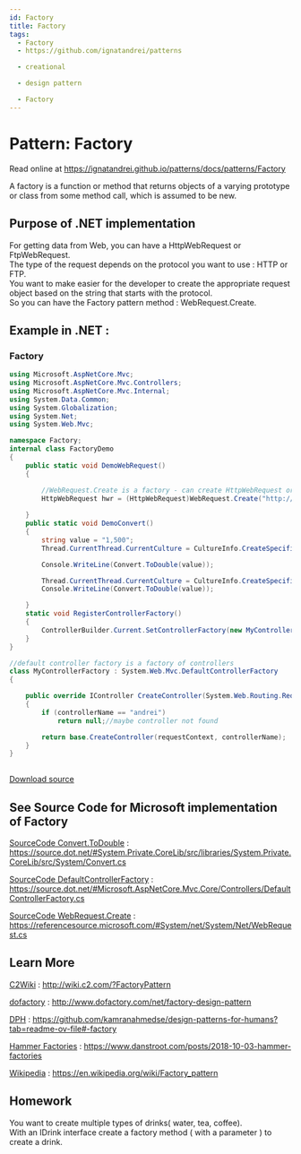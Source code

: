 ```yaml
---
id: Factory
title: Factory
tags:
  - Factory
  - https://github.com/ignatandrei/patterns

  - creational

  - design pattern

  - Factory
---
```


# Pattern:  Factory

Read online at https://ignatandrei.github.io/patterns/docs/patterns/Factory

<!-- id : 6 -->
A factory is a function or method that returns objects of a varying prototype or class from some method call, which is assumed to be new.
## Purpose of .NET implementation

For getting data from Web, you can have a HttpWebRequest or FtpWebRequest.    <br />
The type of the request depends on the protocol you want to use :  HTTP or FTP.    <br />
You want to make easier for the developer to create the appropriate request object based on the string that starts with the protocol.    <br />
So you can have the Factory pattern method : WebRequest.Create.    <br />

## Example in .NET : 


###  Factory
```csharp showLineNumbers title="Factory example for Pattern Factory"
using Microsoft.AspNetCore.Mvc;
using Microsoft.AspNetCore.Mvc.Controllers;
using Microsoft.AspNetCore.Mvc.Internal;
using System.Data.Common;
using System.Globalization;
using System.Net;
using System.Web.Mvc;

namespace Factory;
internal class FactoryDemo
{
    public static void DemoWebRequest()
    {

        //WebRequest.Create is a factory - can create HttpWebRequest or FtpWebRequest
        HttpWebRequest hwr = (HttpWebRequest)WebRequest.Create("http://www.yahoo.com");
        
    }
    public static void DemoConvert()
    {
        string value = "1,500";
        Thread.CurrentThread.CurrentCulture = CultureInfo.CreateSpecificCulture("en-US");

        Console.WriteLine(Convert.ToDouble(value));

        Thread.CurrentThread.CurrentCulture = CultureInfo.CreateSpecificCulture("fr-FR");
        Console.WriteLine(Convert.ToDouble(value));

    }
    static void RegisterControllerFactory()
    {
        ControllerBuilder.Current.SetControllerFactory(new MyControllerFactory());
    }
}

//default controller factory is a factory of controllers
class MyControllerFactory : System.Web.Mvc.DefaultControllerFactory
{

    public override IController CreateController(System.Web.Routing.RequestContext requestContext, string controllerName)
    {
        if (controllerName == "andrei")
            return null;//maybe controller not found

        return base.CreateController(requestContext, controllerName);
    }
}
    
```

<!-- delete start -->
[Download source](/zipSourceCodes/factory.zip)
<!-- delete end -->


## See Source Code for Microsoft implementation of Factory


[SourceCode Convert.ToDouble](https://source.dot.net/#System.Private.CoreLib/src/libraries/System.Private.CoreLib/src/System/Convert.cs) : https://source.dot.net/#System.Private.CoreLib/src/libraries/System.Private.CoreLib/src/System/Convert.cs

[SourceCode DefaultControllerFactory](https://source.dot.net/#Microsoft.AspNetCore.Mvc.Core/Controllers/DefaultControllerFactory.cs) : https://source.dot.net/#Microsoft.AspNetCore.Mvc.Core/Controllers/DefaultControllerFactory.cs

[SourceCode WebRequest.Create](https://referencesource.microsoft.com/#System/net/System/Net/WebRequest.cs) : https://referencesource.microsoft.com/#System/net/System/Net/WebRequest.cs


## Learn More


[C2Wiki](http://wiki.c2.com/?FactoryPattern) : http://wiki.c2.com/?FactoryPattern   

[dofactory](http://www.dofactory.com/net/factory-design-pattern) : http://www.dofactory.com/net/factory-design-pattern   

[DPH](https://github.com/kamranahmedse/design-patterns-for-humans?tab=readme-ov-file#-factory) : https://github.com/kamranahmedse/design-patterns-for-humans?tab=readme-ov-file#-factory   

[Hammer Factories](https://www.danstroot.com/posts/2018-10-03-hammer-factories) : https://www.danstroot.com/posts/2018-10-03-hammer-factories   

[Wikipedia](https://en.wikipedia.org/wiki/Factory_pattern) : https://en.wikipedia.org/wiki/Factory_pattern   


## Homework


You want to create multiple types of drinks( water, tea, coffee).    <br />
With an IDrink interface  create a factory method ( with a parameter ) to create a drink.    <br />



